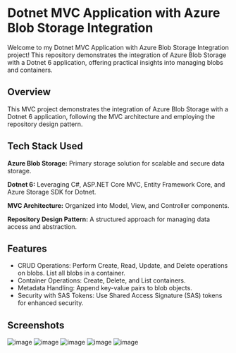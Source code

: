 
# Dotnet MVC Application with Azure Blob Storage Integration

Welcome to my Dotnet MVC Application with Azure Blob Storage Integration project! This repository demonstrates the integration of Azure Blob Storage with a Dotnet 6 application, offering practical insights into managing blobs and containers.


## Overview

This MVC project demonstrates the integration of Azure Blob Storage with a Dotnet 6 application, following the MVC architecture and employing the repository design pattern. 


## Tech Stack Used

**Azure Blob Storage:** Primary storage solution for scalable and secure data storage.

**Dotnet 6:** Leveraging C#, ASP.NET Core MVC, Entity Framework Core, and Azure Storage SDK for Dotnet.

**MVC Architecture:** Organized into Model, View, and Controller components.

**Repository Design Pattern:** A structured approach for managing data access and abstraction.
## Features

- CRUD Operations: 
    Perform Create, Read, Update, and Delete operations on blobs.
    List all blobs in a container.
- Container Operations:
    Create, Delete, and List containers.
- Metadata Handling:
    Append key-value pairs to blob objects.
- Security with SAS Tokens:
    Use Shared Access Signature (SAS) tokens for enhanced security.


## Screenshots

![image](https://github.com/pruthvis942/AzureProjects/assets/154806202/d0a103b7-c6ec-45e4-9cb7-490113e80846)
![image](https://github.com/pruthvis942/AzureProjects/assets/154806202/80d54652-9f74-40b2-8d75-bcd081942da8)
![image](https://github.com/pruthvis942/AzureProjects/assets/154806202/5c4d56b5-6ca4-4e07-abc2-c15fd96a3d3f)
![image](https://github.com/pruthvis942/AzureProjects/assets/154806202/5020f61a-13e6-4c71-ad57-28f4c917a2e0)
![image](https://github.com/pruthvis942/AzureProjects/assets/154806202/c3667957-270a-49f1-b377-6057c2fd7840)



